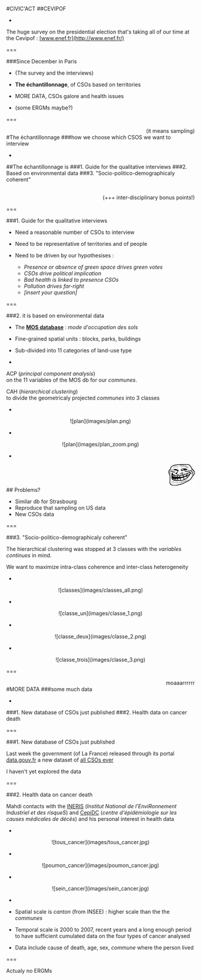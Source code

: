 #CIVIC'ACT 
##CEVIPOF

-

The huge survey on the presidential election that's taking all of our time at the Cevipof : <u>[www.enef.fr](http://www.enef.fr/)</u>

===

###Since December in Paris

- (The <span class='highlight'>survey</span> and the <span class="highlight">interviews</span>)

- <span class='highlight'>__The échantillonnage__</span>, of CSOs based on territories

- <span class='highlight'>MORE DATA</span>, CSOs galore and health issues

- (some <span class='highlight'>ERGMs</span> maybe?)

===

<div style='text-align:right'>(it means <span class='highlight'>sampling)</span></div>
#The échantillonnage
###how we choose which CSOS we want to interview

-
##<span class="highlight">The échantillonnage is</span>
###1. Guide for the qualitative interviews
###2. Based on environmental data
###3. "Socio-politico-demographicaly coherent"

<br>
<div style='text-align:right'>(+++ inter-disciplinary bonus points!)</div>

===

###1. Guide for the qualitative interviews

- Need a reasonable number of CSOs to interview

- Need to be representative of territories and of people 

- Need to be driven by our hypothesises :
    + _Presence or absence of green space drives green votes_
    + _CSOs drive political implication_
    + _Bad health is linked to presence CSOs_
    + _Pollution drives far-right_
    + _[insert your question]_

===

###2. it is based on environmental data

- The [__MOS database__](https://www.data.gouv.fr/fr/datasets/mode-d-occupation-du-sol-mos-en-11-postes-en-2012-idf/) : _mode d'occupation des sols_

- Fine-grained spatial units : blocks, parks, buildings

- Sub-divided into 11 categories of land-use type

-

<span class='highlight'>ACP (_principal component analysis_)</span> <br> on the 11 variables of the MOS db for our _communes_.

<span class='highlight'>CAH (_hierarchical clustering_)</span> <br> to divide the geometricaly projected _communes_ into 3 classes

-

<div style="text-align: center">![plan](images/plan.png)</div>

-

<div style="text-align: center">![plan](images/plan_zoom.png)</div>

-
<div style="text-align:right"><img id="problem" src="images/problem.png" style="width: 70px;"/></div>
## Problems?

- Similar db for Strasbourg
- Reproduce that sampling on US data
- New CSOs data

===

###3. "Socio-politico-demographicaly coherent"

The hierarchical clustering was stopped at <span class="highlight">3 classes</span> with the _variables continues_ in mind.

We want to maximize <span class="highlight">intra-class coherence</span> and <span class="highlight">inter-class heterogeneity</span>

-

<div style="text-align: center">![classes](images/classes_all.png)</div>

-

<div style="text-align: center">![classe_un](images/classe_1.png)</div>

-

<div style="text-align: center">![classe_deux](images/classe_2.png)</div>

-

<div style="text-align: center">![classe_trois](images/classe_3.png)</div>

===

<div style='text-align:right'><span class='highlight'>moaaarrrrrr</span></div>
#MORE DATA
###some much data

-

###1. New database of CSOs just published
###2. Health data on cancer death

===

###1. New database of CSOs just published

Last week the government (of La France) released through its portal [data.gouv.fr](data.gouv.fr) a new dataset of [all CSOs ever](http://www.data.gouv.fr/fr/datasets/repertoire-national-des-associations-rna/)

I haven't yet explored the data

===

###2. Health data on cancer death

Mahdi contacts with the [INERIS](http://www.ineris.fr/) (_Institut National de l'EnviRonnement Industriel et des risqueS_) and [CepiDC](http://www.cepidc.inserm.fr/) (_centre d'épidémiologie sur les causes médicales de décès_) and his personal interest in health data

-

<div style="text-align: center">![tous_cancer](images/tous_cancer.jpg)</div>

-

<div style="text-align: center">![poumon_cancer](images/poumon_cancer.jpg)</div>

-

<div style="text-align: center">![sein_cancer](images/sein_cancer.jpg)</div>

-

- Spatial scale is <span class="highlight">_canton_</span> (from INSEE) : higher scale than the the _communes_

- Temporal scale is <span class="highlight">2000 to 2007</span>, recent years and a long enough period to have sufficient cumulated data on the four types of cancer analysed

- Data include cause of death, age, sex, _commune_ where the person lived

===

Actualy no ERGMs